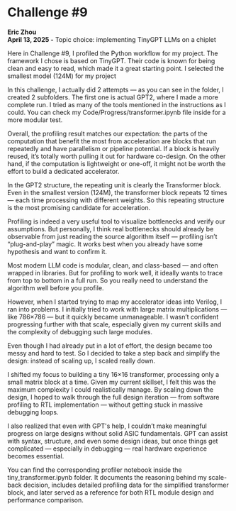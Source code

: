 # Challenge #9
**Eric Zhou**  
**April 13, 2025 -**
Topic choice: implementing TinyGPT LLMs on a chiplet

Here in Challenge #9, I profiled the Python workflow for my project.
The framework I chose is based on TinyGPT. Their code is known for being clean and easy to read, which made it a great starting point. I selected the smallest model (124M) for my project 

In this challenge, I actually did 2 attempts — as you can see in the folder, I created 2 subfolders. The first one is actual GPT2, where I made a more complete run. I tried as many of the tools mentioned in the instructions as I could. You can check my Code/Progress/transformer.ipynb file inside for a more modular test.

Overall, the profiling result matches our expectation:
the parts of the computation that benefit the most from acceleration are blocks that run repeatedly and have parallelism or pipeline potential. If a block is heavily reused, it’s totally worth pulling it out for hardware co-design. On the other hand, if the computation is lightweight or one-off, it might not be worth the effort to build a dedicated accelerator.

In the GPT2 structure, the repeating unit is clearly the Transformer block. Even in the smallest version (124M), the transformer block repeats 12 times — each time processing with different weights. So this repeating structure is the most promising candidate for acceleration.

Profiling is indeed a very useful tool to visualize bottlenecks and verify our assumptions.
But personally, I think real bottlenecks should already be observable from just reading the source algorithm itself — profiling isn’t “plug-and-play” magic. It works best when you already have some hypothesis and want to confirm it.

Most modern LLM code is modular, clean, and class-based — and often wrapped in libraries. But for profiling to work well, it ideally wants to trace from top to bottom in a full run. So you really need to understand the algorithm well before you profile.

However, when I started trying to map my accelerator ideas into Verilog, I ran into problems.
I initially tried to work with large matrix multiplications — like 786×786 — but it quickly became unmanageable. I wasn’t confident progressing further with that scale, especially given my current skills and the complexity of debugging such large modules.

Even though I had already put in a lot of effort, the design became too messy and hard to test.
So I decided to take a step back and simplify the design: instead of scaling up, I scaled really down.

I shifted my focus to building a tiny 16×16 transformer, processing only a small matrix block at a time.
Given my current skillset, I felt this was the maximum complexity I could realistically manage.
By scaling down the design, I hoped to walk through the full design iteration — from software profiling to RTL implementation — without getting stuck in massive debugging loops.

I also realized that even with GPT's help, I couldn’t make meaningful progress on large designs without solid ASIC fundamentals. GPT can assist with syntax, structure, and even some design ideas, but once things get complicated — especially in debugging — real hardware experience becomes essential.

You can find the corresponding profiler notebook inside the tiny_transformer.ipynb folder.
It documents the reasoning behind my scale-back decision, includes detailed profiling data for the simplified transformer block, and later served as a reference for both RTL module design and performance comparison.

